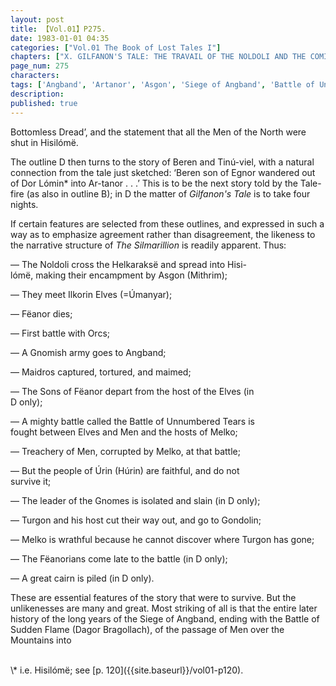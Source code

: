```yaml
---
layout: post
title: 【Vol.01】P275.
date: 1983-01-01 04:35
categories: ["Vol.01 The Book of Lost Tales I"]
chapters: ["X. GILFANON'S TALE: THE TRAVAIL OF THE NOLDOLI AND THE COMING OF MANKIND"]
page_num: 275
characters: 
tags: ['Angband', 'Artanor', 'Asgon', 'Siege of Angband', 'Battle of Unnumbered Tears', 'Beren', 'Dagor Bragollach', 'Dor Lómin']
description: 
published: true
---
```


<p style="text-indent: 0;">
Bottomless Dread’, and the statement that all the Men of the North were shut in Hisilómë.
</p>

The outline D then turns to the story of Beren and Tinú-viel, with a natural connection from the tale just sketched: ‘Beren son of Egnor wandered out of Dor Lómin\* into Ar-tanor . . .’ This is to be the next story told by the Tale-fire (as also in outline B); in D the matter of <I>Gilfanon's Tale</I> is to take four nights.

If certain features are selected from these outlines, and expressed in such a way as to emphasize agreement rather than disagreement, the likeness to the narrative structure of <I>The Silmarillion</I> is readily apparent. Thus:

— The Noldoli cross the Helkaraksë and spread into Hisi-<BR>lómë, making their encampment by Asgon (Mithrim);

— They meet Ilkorin Elves (=Úmanyar);

— Fëanor dies;

— First battle with Orcs;

— A Gnomish army goes to Angband;

— Maidros captured, tortured, and maimed;

— The Sons of Fëanor depart from the host of the Elves (in<BR>D only);

— A mighty battle called the Battle of Unnumbered Tears is<BR>fought between Elves and Men and the hosts of Melko;

— Treachery of Men, corrupted by Melko, at that battle;

— But the people of Úrin (Húrin) are faithful, and do not<BR>survive it;

— The leader of the Gnomes is isolated and slain (in D only);

— Turgon and his host cut their way out, and go to Gondolin;

— Melko is wrathful because he cannot discover where Turgon has gone;

— The Fëanorians come late to the battle (in D only);

— A great cairn is piled (in D only).

These are essential features of the story that were to survive. But the unlikenesses are many and great. Most striking of all is that the entire later history of the long years of the Siege of Angband, ending with the Battle of Sudden Flame (Dagor Bragollach), of the passage of Men over the Mountains into

<BR>
\* i.e. Hisilómë; see [p. 120]({{site.baseurl}}/vol01-p120).

